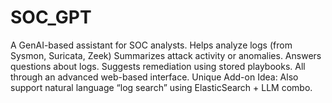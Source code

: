 # SOC_GPT
A GenAI-based assistant for SOC analysts. Helps analyze logs (from Sysmon, Suricata, Zeek) Summarizes attack activity or anomalies. Answers questions about logs. Suggests remediation using stored playbooks. All through an advanced web-based interface. Unique Add-on Idea: Also support natural language “log search”  using ElasticSearch + LLM combo.
